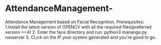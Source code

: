 # AttendanceManagement-
Attendance Management based on Facial Recognition.
Prerequisites:
1.Install the latest version of OPENCV with all the required files(preferred version >=4)
2. Enter the face directory and run: python3 manange.py runserver
3. CLick on the IP your system generated and you're good to go.
